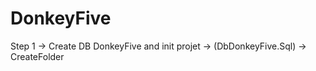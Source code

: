 
# DonkeyFive

Step 1 -> Create DB DonkeyFive and init projet  -> (DbDonkeyFive.Sql)
       -> CreateFolder  
